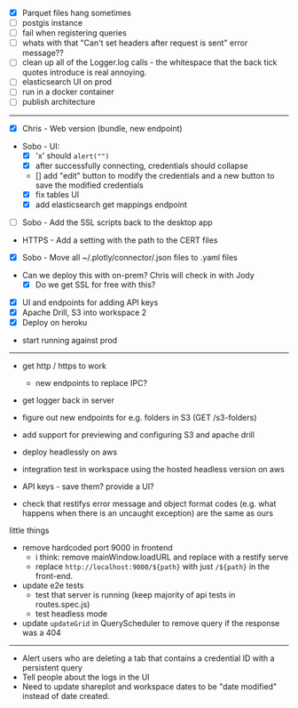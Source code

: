 - [x] Parquet files hang sometimes
- [ ] postgis instance
- [ ] fail when registering queries
- [ ] whats with that "Can't set headers after request is sent" error message??
- [ ] clean up all of the Logger.log calls - the whitespace that the back tick quotes introduce is real annoying.
- [ ] elasticsearch UI on prod
- [ ] run in a docker container
- [ ] publish architecture

***

- [x] Chris - Web version (bundle, new endpoint)
- Sobo - UI:  
    - [x] 'x' should `alert("")`
    - [x] after successfully connecting, credentials should collapse
    - [] add "edit" button to modify the credentials and a new button to save the modified credentials
	- [x] fix tables UI
	- [x] add elasticsearch get mappings endpoint
- [ ] Sobo - Add the SSL scripts back to the desktop app
- HTTPS - Add a setting with the path to the CERT files
- [x] Sobo - Move all ~/.plotly/connector/.json files to .yaml files
- Can we deploy this with on-prem? Chris will check in with Jody
    - [x] Do we get SSL for free with this?
- [x] UI and endpoints for adding API keys
- [x] Apache Drill, S3 into workspace 2
- [x] Deploy on heroku
- start running against prod

***


 - get http / https to work
     - new endpoints to replace IPC?
- get logger back in server
- figure out new endpoints for e.g. folders in S3 (GET /s3-folders)
- add support for previewing and configuring S3 and apache drill
- deploy headlessly on aws
- integration test in workspace using the hosted headless version on aws

- API keys - save them? provide a UI?
- check that restifys error message and object format codes (e.g. what
  happens when there is an uncaught exception) are the same
  as ours

little things
- remove hardcoded port 9000 in frontend
    - i think: remove mainWindow.loadURL and replace with a restify serve
    - replace `http://localhost:9000/${path}` with just `/${path}` in the
      front-end.
- update e2e tests
    - test that server is running (keep majority of api tests in routes.spec.js)
    - test headless mode
- update `updateGrid` in QueryScheduler to remove query if the response was a 404

***

- Alert users who are deleting a tab that contains a credential ID with a
  persistent query
- Tell people about the logs in the UI
- Need to update shareplot and workspace dates to be "date modified" instead of
  date created.
